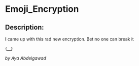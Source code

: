 
# Emoji_Encryption
## Description:
I came up with this rad new encryption. Bet no one can break it 

{__}

_by Aya Abdelgawad_

